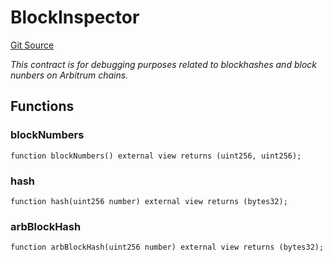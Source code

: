 # BlockInspector
[Git Source](https://github.com//PermissionlessGames/degen-casino/blob/5267dc482ea6e0862309fefb038ca0fcb441799e/src/BlockInspector.sol)

*This contract is for debugging purposes related to blockhashes and block nunbers on Arbitrum chains.*


## Functions
### blockNumbers


```solidity
function blockNumbers() external view returns (uint256, uint256);
```

### hash


```solidity
function hash(uint256 number) external view returns (bytes32);
```

### arbBlockHash


```solidity
function arbBlockHash(uint256 number) external view returns (bytes32);
```

